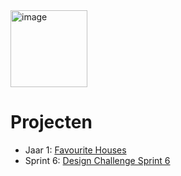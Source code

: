 <img width="123" alt="image" src="https://github.com/fdnd-agency/funda/assets/1061632/971b90d8-5c19-46a1-a19c-5414aee155c3">

# Projecten

* Jaar 1: [Favourite Houses](https://github.com/fdnd-agency/funda/blob/main/favourite-houses/README.md)  
* Sprint 6: [Design Challenge Sprint 6](https://github.com/fdnd-agency/funda/blob/main/design-challenge-sprint-6/README.md) 

